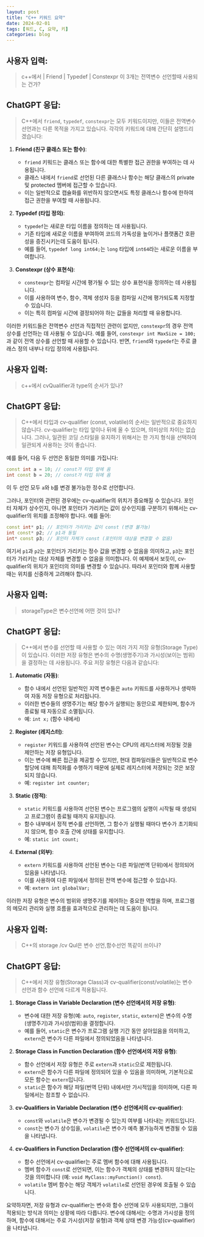 ```yaml
---
layout: post
title: "C++ 키워드 요약"
date: 2024-02-01
tags: [워드, C, 요약, 키]
categories: blog
---
```


## 사용자 입력:
> c++에서     | Friend
    | Typedef
    | Constexpr  이  3개는 전역변수 선언할때 사용되는 건가?

## ChatGPT 응답:
> C++에서 `friend`, `typedef`, `constexpr`는 모두 키워드이지만, 이들은 전역변수 선언과는 다른 목적을 가지고 있습니다. 각각의 키워드에 대해 간단히 설명드리겠습니다:

1. **Friend (친구 클래스 또는 함수)**:
    - `friend` 키워드는 클래스 또는 함수에 대한 특별한 접근 권한을 부여하는 데 사용됩니다.
    - 클래스 내에서 `friend`로 선언된 다른 클래스나 함수는 해당 클래스의 private 및 protected 멤버에 접근할 수 있습니다.
    - 이는 일반적으로 캡슐화를 위반하지 않으면서도 특정 클래스나 함수에 한하여 접근 권한을 부여할 때 사용됩니다.

2. **Typedef (타입 정의)**:
    - `typedef`는 새로운 타입 이름을 정의하는 데 사용됩니다.
    - 기존 타입에 새로운 이름을 부여하여 코드의 가독성을 높이거나 플랫폼간 호환성을 증진시키는데 도움이 됩니다.
    - 예를 들어, `typedef long int64;`는 `long` 타입에 `int64`라는 새로운 이름을 부여합니다.

3. **Constexpr (상수 표현식)**:
    - `constexpr`는 컴파일 시간에 평가될 수 있는 상수 표현식을 정의하는 데 사용됩니다.
    - 이를 사용하여 변수, 함수, 객체 생성자 등을 컴파일 시간에 평가되도록 지정할 수 있습니다.
    - 이는 특히 컴파일 시간에 결정되어야 하는 값들을 처리할 때 유용합니다.

이러한 키워드들은 전역변수 선언과 직접적인 관련이 없지만, `constexpr`의 경우 전역 상수를 선언하는 데 사용될 수 있습니다. 예를 들어, `constexpr int MaxSize = 100;`과 같이 전역 상수를 선언할 때 사용할 수 있습니다. 반면, `friend`와 `typedef`는 주로 클래스 정의 내부나 타입 정의에 사용됩니다.

## 사용자 입력:
> c++에서 cvQualifier과 type의 순서가 있나?

## ChatGPT 응답:
> C++에서 타입과 cv-qualifier (const, volatile)의 순서는 일반적으로 중요하지 않습니다. cv-qualifier는 타입 앞이나 뒤에 올 수 있으며, 의미상의 차이는 없습니다. 그러나, 일관된 코딩 스타일을 유지하기 위해서는 한 가지 형식을 선택하여 일관되게 사용하는 것이 좋습니다.

예를 들어, 다음 두 선언은 동일한 의미를 가집니다:

```cpp
const int a = 10; // const가 타입 앞에 옴
int const b = 20; // const가 타입 뒤에 옴
```

이 두 선언 모두 `a`와 `b`를 변경 불가능한 정수로 선언합니다.

그러나, 포인터와 관련된 경우에는 cv-qualifier의 위치가 중요해질 수 있습니다. 포인터 자체가 상수인지, 아니면 포인터가 가리키는 값이 상수인지를 구분하기 위해서는 cv-qualifier의 위치를 조정해야 합니다. 예를 들어:

```cpp
const int* p1; // 포인터가 가리키는 값이 const (변경 불가능)
int const* p2; // p1과 동일
int* const p3; // 포인터 자체가 const (포인터의 대상을 변경할 수 없음)
```

여기서 `p1`과 `p2`는 포인터가 가리키는 정수 값을 변경할 수 없음을 의미하고, `p3`는 포인터가 가리키는 대상 자체를 변경할 수 없음을 의미합니다. 이 예제에서 보듯이, cv-qualifier의 위치가 포인터의 의미를 변경할 수 있습니다. 따라서 포인터와 함께 사용할 때는 위치를 신중하게 고려해야 합니다.

## 사용자 입력:
> storageType은 변수선언에 어떤 것이 있나?

## ChatGPT 응답:
> C++에서 변수를 선언할 때 사용할 수 있는 여러 가지 저장 유형(Storage Type)이 있습니다. 이러한 저장 유형은 변수의 수명(생명주기)과 가시성(보이는 범위)을 결정하는 데 사용됩니다. 주요 저장 유형은 다음과 같습니다:

1. **Automatic (자동)**:
   - 함수 내에서 선언된 일반적인 지역 변수들은 `auto` 키워드를 사용하거나 생략하여 자동 저장 유형으로 처리됩니다.
   - 이러한 변수들의 생명주기는 해당 함수가 실행되는 동안으로 제한되며, 함수가 종료될 때 자동으로 소멸됩니다.
   - 예: `int x;` (함수 내에서)

2. **Register (레지스터)**:
   - `register` 키워드를 사용하여 선언된 변수는 CPU의 레지스터에 저장될 것을 제안하는 저장 유형입니다.
   - 이는 변수에 빠른 접근을 제공할 수 있지만, 현대 컴파일러들은 일반적으로 변수 할당에 대해 최적화를 수행하기 때문에 실제로 레지스터에 저장되는 것은 보장되지 않습니다.
   - 예: `register int counter;`

3. **Static (정적)**:
   - `static` 키워드를 사용하여 선언된 변수는 프로그램의 실행이 시작될 때 생성되고 프로그램이 종료될 때까지 유지됩니다.
   - 함수 내부에서 정적 변수를 선언하면, 그 함수가 실행될 때마다 변수가 초기화되지 않으며, 함수 호출 간에 상태를 유지합니다.
   - 예: `static int count;`

4. **External (외부)**:
   - `extern` 키워드를 사용하여 선언된 변수는 다른 파일(번역 단위)에서 정의되어 있음을 나타냅니다.
   - 이를 사용하여 다른 파일에서 정의된 전역 변수에 접근할 수 있습니다.
   - 예: `extern int globalVar;`

이러한 저장 유형은 변수의 범위와 생명주기를 제어하는 중요한 역할을 하며, 프로그램의 메모리 관리와 실행 흐름을 효과적으로 관리하는 데 도움이 됩니다.

## 사용자 입력:
> C++의 storage /cv Qul은 변수 선언,함수선언 똑같이 쓰이나?

## ChatGPT 응답:
> C++에서 저장 유형(Storage Class)과 cv-qualifier(const/volatile)는 변수 선언과 함수 선언에 다르게 적용됩니다. 

1. **Storage Class in Variable Declaration (변수 선언에서의 저장 유형)**:
    - 변수에 대한 저장 유형(예: `auto`, `register`, `static`, `extern`)은 변수의 수명(생명주기)과 가시성(범위)을 결정합니다.
    - 예를 들어, `static`은 변수가 프로그램 실행 기간 동안 살아있음을 의미하고, `extern`은 변수가 다른 파일에서 정의되었음을 나타냅니다.

2. **Storage Class in Function Declaration (함수 선언에서의 저장 유형)**:
    - 함수 선언에서 저장 유형은 주로 `extern`과 `static`으로 제한됩니다.
    - `extern`은 함수가 다른 파일에 정의되어 있을 수 있음을 의미하며, 기본적으로 모든 함수는 `extern`입니다.
    - `static`은 함수가 해당 파일(번역 단위) 내에서만 가시적임을 의미하며, 다른 파일에서는 참조할 수 없습니다.

3. **cv-Qualifiers in Variable Declaration (변수 선언에서의 cv-qualifier)**:
    - `const`와 `volatile`은 변수가 변경될 수 있는지 여부를 나타내는 키워드입니다.
    - `const`는 변수가 상수임을, `volatile`은 변수가 예측 불가능하게 변경될 수 있음을 나타냅니다.

4. **cv-Qualifiers in Function Declaration (함수 선언에서의 cv-qualifier)**:
    - 함수 선언에서 cv-qualifier는 주로 멤버 함수에 대해 사용됩니다.
    - 멤버 함수가 `const`로 선언되면, 이는 함수가 객체의 상태를 변경하지 않는다는 것을 의미합니다 (예: `void MyClass::myFunction() const`).
    - `volatile` 멤버 함수는 해당 객체가 `volatile`로 선언된 경우에 호출될 수 있습니다.

요약하자면, 저장 유형과 cv-qualifier는 변수와 함수 선언에 모두 사용되지만, 그들이 적용되는 방식과 의미는 상황에 따라 다릅니다. 변수에 대해서는 수명과 가시성을 정의하며, 함수에 대해서는 주로 가시성(저장 유형)과 객체 상태 변경 가능성(cv-qualifier)을 나타냅니다.

